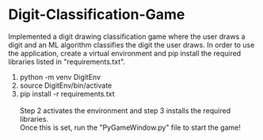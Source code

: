 # Digit-Classification-Game
Implemented a digit drawing classification game where the user draws a digit and an ML algorithm classifies the digit the user draws.
In order to use the application, create a virtual environment and pip install the required libraries listed in "requirements.txt".
1. python -m venv DigitEnv
2. source DigitEnv/bin/activate
3. pip install -r requirements.txt <br /><br />
Step 2 activates the environment and step 3 installs the required libraries. <br/> Once this is set, run the "PyGameWindow.py" file to start the game!
